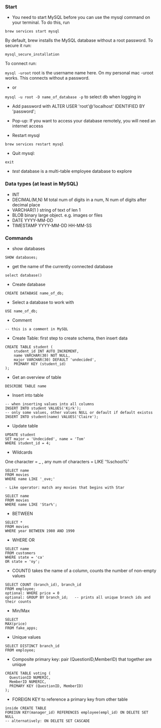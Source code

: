 ### Start 

- You need to start MySQL before you can use the mysql command on your terminal. To do this, run 

`brew services start mysql` 

By default, brew installs the MySQL database without a root password. To secure it run: 

`mysql_secure_installation`

To connect run: 

`mysql -uroot` root is the username name here. On my personal mac -uroot works. This connects without a password.

- or  

` mysql -u root -D name_of_database -p ` to select db when logging in

- Add password with ALTER USER 'root'@'localhost' IDENTIFIED BY 'password'; 

- Pop-up: If you want to access your database remotely, you will need an internet access

- Restart mysql

`brew services restart mysql`

- Quit mysql: 

`exit`

- _test_ database is a multi-table employee database to explore


### Data types (at least in MySQL)
- INT  
- DECIMAL(M,N)     M total num of digits in a num, N num of digits after decimal place
- VARCHAR(1  )       string of text of len 1
- BLOB             binary large object. e.g. images or files
- DATE             YYYY-MM-DD
- TIMESTAMP        YYYY-MM-DD HH-MM-SS 


### Commands

- show databases

``` 
SHOW databases;
```

- get the name of the currently connected database 

``` select database() ```


- Create database

```CREATE DATABASE name_of_db;```

- Select a database to work with

``` USE name_of_db; ```

- Comment

``` -- this is a comment in MySQL ```

- Create Table: first step to create schema, then insert data

```
CREATE TABLE student (
    student_id INT AUTO_INCREMENT,
    name VARCHAR(30) NOT NULL,
    major VARCHAR(30) DEFAULT 'undecided',    
    PRIMARY KEY (student_id)
); 
``` 

- Get an overview of table

```
DESCRIBE TABLE name
```


- Insert into table

```
-- when inserting values into all columns 
INSERT INTO student VALUES('Kirk'); 
-- only some values, other values NULL or default if default existss
INSERT INTO student(name) VALUES('Claire'); 
```

- Update table 
```
UPDATE student
SET major = 'Undecided', name = 'Tom'
WHERE student_id = 4;
```


- Wildcards  

One character = _ , any num of characters = LIKE '%school%'      

```
SELECT name
FROM movies
WHERE name LIKE '_ove;'

- Like operator: match any movies that begins with Star 

SELECT name  
FROM movies
WHERE name LIKE 'Star%'; 

```

- BETWEEN 

```
SELECT * 
FROM movies
WHERE year BETWEEN 1980 AND 1990
```
- WHERE OR

```
SELECT name
FROM customers
WHERE state = 'ca'
OR state = 'ny'; 
```

- COUNT() takes the name of a column, counts the number of non-empty values

```
SELECT COUNT (branch_id), branch_id
FROM employee;
optional: WHERE price = 0
optional: GROUP BY branch_id;   -- prints all unique branch ids and their counts
```

- Min/Max
```
SELECT 
MAX(price)
FROM fake_apps; 
```

- Unique values

```
SELECT DISTINCT branch_id
FROM employee;
```

- Composite primary key: pair (QuestionID,MemberID) that together are unique

```
CREATE TABLE voting (
  QuestionID NUMERIC,
  MemberID NUMERIC,
  PRIMARY KEY (QuestionID, MemberID)
);
```

- FOREIGN KEY to reference a primary key from other table

```
inside CREATE TABLE
FOREIGN KEY(manager_id) REFERENCES employee(empl_id) ON DELETE SET NULL 
-- alternatively: ON DELETE SET CASCADE
```

